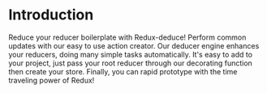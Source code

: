 # Introduction

Reduce your reducer boilerplate with Redux-deduce!  Perform common updates with our easy to use action creator.  Our deducer engine enhances your reducers, doing many simple tasks automatically.  It's easy to add to your project, just pass your root reducer through our decorating function then create your store.  Finally, you can rapid prototype with the time traveling power of Redux!

